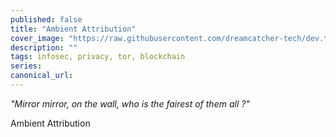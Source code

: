 ```yaml
---
published: false
title: "Ambient Attribution"
cover_image: "https://raw.githubusercontent.com/dreamcatcher-tech/dev.to/master/blog-posts/ambient-attribution/assets/time-fairness.jpg"
description: ""
tags: infosec, privacy, tor, blockchain
series:
canonical_url:
---
```


_"Mirror mirror, on the wall, who is the fairest of them all ?"_

Ambient Attribution

